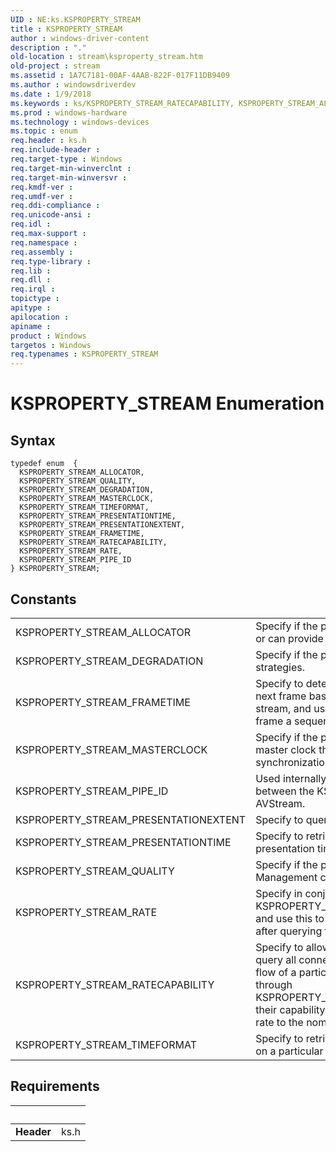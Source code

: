 ```yaml
---
UID : NE:ks.KSPROPERTY_STREAM
title : KSPROPERTY_STREAM
author : windows-driver-content
description : "."
old-location : stream\ksproperty_stream.htm
old-project : stream
ms.assetid : 1A7C7181-00AF-4AAB-822F-017F11DB9409
ms.author : windowsdriverdev
ms.date : 1/9/2018
ms.keywords : ks/KSPROPERTY_STREAM_RATECAPABILITY, KSPROPERTY_STREAM_ALLOCATOR, KSPROPERTY_STREAM_QUALITY, ks/KSPROPERTY_STREAM_PRESENTATIONTIME, ks/KSPROPERTY_STREAM_MASTERCLOCK, ks/KSPROPERTY_STREAM_RATE, ks/KSPROPERTY_STREAM_PIPE_ID, KSPROPERTY_STREAM_MASTERCLOCK, KSPROPERTY_STREAM_FRAMETIME, stream.ksproperty_stream, KSPROPERTY_STREAM_RATE, ks/KSPROPERTY_STREAM_ALLOCATOR, ks/KSPROPERTY_STREAM_FRAMETIME, KSPROPERTY_STREAM_TIMEFORMAT, KSPROPERTY_STREAM_RATECAPABILITY, ks/KSPROPERTY_STREAM_QUALITY, ks/KSPROPERTY_STREAM, KSPROPERTY_STREAM, KSPROPERTY_STREAM_PRESENTATIONTIME, KSPROPERTY_STREAM_PRESENTATIONEXTENT, KSPROPERTY_STREAM_PIPE_ID, ks/KSPROPERTY_STREAM_PRESENTATIONEXTENT, ks/KSPROPERTY_STREAM_DEGRADATION, ks/KSPROPERTY_STREAM_TIMEFORMAT, KSPROPERTY_STREAM enumeration [Streaming Media Devices], KSPROPERTY_STREAM_DEGRADATION
ms.prod : windows-hardware
ms.technology : windows-devices
ms.topic : enum
req.header : ks.h
req.include-header : 
req.target-type : Windows
req.target-min-winverclnt : 
req.target-min-winversvr : 
req.kmdf-ver : 
req.umdf-ver : 
req.ddi-compliance : 
req.unicode-ansi : 
req.idl : 
req.max-support : 
req.namespace : 
req.assembly : 
req.type-library : 
req.lib : 
req.dll : 
req.irql : 
topictype : 
apitype : 
apilocation : 
apiname : 
product : Windows
targetos : Windows
req.typenames : KSPROPERTY_STREAM
---
```


# KSPROPERTY_STREAM Enumeration


## Syntax
````
typedef enum  { 
  KSPROPERTY_STREAM_ALLOCATOR,
  KSPROPERTY_STREAM_QUALITY,
  KSPROPERTY_STREAM_DEGRADATION,
  KSPROPERTY_STREAM_MASTERCLOCK,
  KSPROPERTY_STREAM_TIMEFORMAT,
  KSPROPERTY_STREAM_PRESENTATIONTIME,
  KSPROPERTY_STREAM_PRESENTATIONEXTENT,
  KSPROPERTY_STREAM_FRAMETIME,
  KSPROPERTY_STREAM_RATECAPABILITY,
  KSPROPERTY_STREAM_RATE,
  KSPROPERTY_STREAM_PIPE_ID
} KSPROPERTY_STREAM;
````

## Constants

<table>

<tr>
<td>KSPROPERTY_STREAM_ALLOCATOR</td>
<td>Specify if the pin allocates stream buffers or can provide an allocator.</td>
</tr>

<tr>
<td>KSPROPERTY_STREAM_DEGRADATION</td>
<td>Specify if the pin allows degradation strategies.</td>
</tr>

<tr>
<td>KSPROPERTY_STREAM_FRAMETIME</td>
<td>Specify to determine the duration of the next frame based on the particular media stream, and use that information to step-frame a sequence.</td>
</tr>

<tr>
<td>KSPROPERTY_STREAM_MASTERCLOCK</td>
<td>Specify if the pin uses or produces a master clock that can be used for synchronization.</td>
</tr>

<tr>
<td>KSPROPERTY_STREAM_PIPE_ID</td>
<td>Used internally for communication between the KSProxy system driver and AVStream.</td>
</tr>

<tr>
<td>KSPROPERTY_STREAM_PRESENTATIONEXTENT</td>
<td>Specify to query the stream extent.</td>
</tr>

<tr>
<td>KSPROPERTY_STREAM_PRESENTATIONTIME</td>
<td>Specify to retrieve and set the current presentation time of a filter pin.</td>
</tr>

<tr>
<td>KSPROPERTY_STREAM_QUALITY</td>
<td>Specify if the pin generates Quality Management complaints.</td>
</tr>

<tr>
<td>KSPROPERTY_STREAM_RATE</td>
<td>Specify in conjunction with KSPROPERTY_STREAM_RATECAPABILITY and use this to set the rate of a segment after querying the capability of the pin.</td>
</tr>

<tr>
<td>KSPROPERTY_STREAM_RATECAPABILITY</td>
<td>Specify to allow a graph manager to query all connection points involved in the flow of a particular stream (obtained through KSPROPERTY_PIN_DATAROUTING) for their capability in adjusting a requested rate to the nominal rate.</td>
</tr>

<tr>
<td>KSPROPERTY_STREAM_TIMEFORMAT</td>
<td>Specify to retrieve the time format used on a particular pin connection.</td>
</tr>
</table>


## Requirements
| &nbsp; | &nbsp; |
| ---- |:---- |
| **Header** | ks.h |